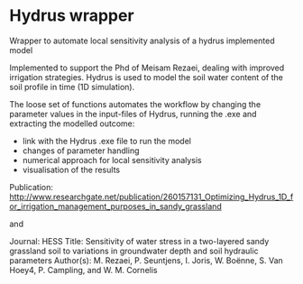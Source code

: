 # Hydrus wrapper
Wrapper to automate local sensitivity analysis of a hydrus implemented model 

Implemented to support the Phd of Meisam Rezaei, dealing with improved irrigation strategies. Hydrus is used to model the soil water content of the soil profile in time (1D simulation).

The loose set of functions automates the workflow by changing the parameter values in the input-files of Hydrus, running the .exe and extracting the modelled outcome:

* link with the Hydrus .exe file to run the model
* changes of parameter handling
* numerical approach for local sensitivity analysis
* visualisation of the results


Publication:
http://www.researchgate.net/publication/260157131_Optimizing_Hydrus_1D_for_irrigation_management_purposes_in_sandy_grassland

and

Journal: HESS
Title: Sensitivity of water stress in a two-layered sandy grassland soil to variations in groundwater depth and soil hydraulic parameters
Author(s): M. Rezaei, P. Seuntjens, I. Joris, W. Boënne, S. Van Hoey4, P. Campling, and W. M. Cornelis 

